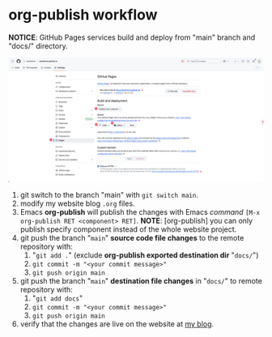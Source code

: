 # org-publish workflow

**NOTICE**: GitHub Pages services build and deploy from "main" branch and "docs/" directory.

![GitHub Pages deploy](data/images/GitHub-Pages-deploy.png)

1.  git switch to the branch "main" with `git switch main`.
2.  modify my website blog `.org` files.
3.  Emacs **org-publish** will publish the changes with Emacs *command* `[M-x org-publish RET <component> RET]`.
    **NOTE**: [org-publish] you can only publish specify component instead of the whole website project.
4.  git push the branch "`main`" **source code file changes** to the remote repository with:
    1.  "`git add .`" (exclude **org-publish exported destination dir** "`docs/`")
    2.  `git commit -m "<your commit message>"`
    3.  `git push origin main`
5.  git push the branch "`main`" **destination file changes** in "`docs/`" to remote repository with:
    1.  "`git add docs`"
    2.  `git commit -m "<your commit message>"`
    3.  `git push origin main`
6.  verify that the changes are live on the website at [my blog](<https://stardiviner.github.io/>).
